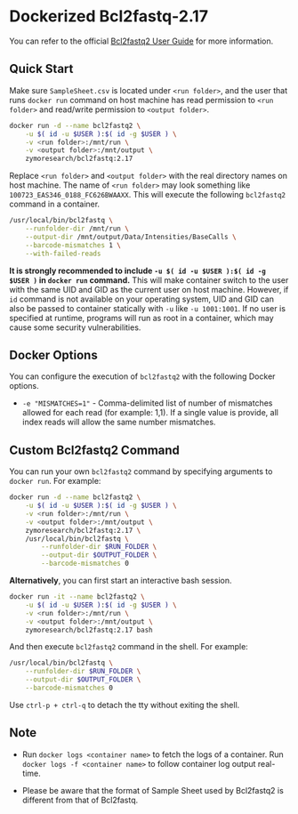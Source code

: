 # Dockerized Bcl2fastq-2.17

You can refer to the official [Bcl2fastq2 User Guide](https://support.illumina.com/content/dam/illumina-support/documents/documentation/software_documentation/bcl2fastq/bcl2fastq2_guide_15051736_v2.pdf) for more information.

## Quick Start

Make sure `SampleSheet.csv` is located under `<run folder>`, and the user that runs `docker run` command on host machine has read permission to `<run folder>` and read/write permission to `<output folder>`.

```bash
docker run -d --name bcl2fastq2 \
    -u $( id -u $USER ):$( id -g $USER ) \
    -v <run folder>:/mnt/run \
    -v <output folder>:/mnt/output \
    zymoresearch/bcl2fastq:2.17
```

Replace `<run folder>` and `<output folder>` with the real directory names on host machine. The name of `<run folder>` may look something like `100723_EAS346_0188_FC626BWAAXX`. This will execute the following `bcl2fastq2` command in a container.

```bash
/usr/local/bin/bcl2fastq \
    --runfolder-dir /mnt/run \
    --output-dir /mnt/output/Data/Intensities/BaseCalls \
    --barcode-mismatches 1 \
    --with-failed-reads
```

**It is strongly recommended to include `-u $( id -u $USER ):$( id -g $USER )` in `docker run` command.** This will make container switch to the user with the same UID and GID as the current user on host machine. However, if `id` command is not available on your operating system, UID and GID can also be passed to container statically with `-u` like `-u 1001:1001`. If no user is specified at runtime, programs will run as root in a container, which may cause some security vulnerabilities.


## Docker Options

You can configure the execution of `bcl2fastq2` with the following Docker options.

* `-e "MISMATCHES=1"` - Comma-delimited list of number of mismatches allowed for each read (for example: 1,1). If a single value is provide, all index reads will allow the same number mismatches.


## Custom Bcl2fastq2 Command

You can run your own `bcl2fastq2` command by specifying arguments to `docker run`. For example:

```bash
docker run -d --name bcl2fastq2 \
    -u $( id -u $USER ):$( id -g $USER ) \
    -v <run folder>:/mnt/run \
    -v <output folder>:/mnt/output \
    zymoresearch/bcl2fastq:2.17 \
    /usr/local/bin/bcl2fastq \
        --runfolder-dir $RUN_FOLDER \
        --output-dir $OUTPUT_FOLDER \
        --barcode-mismatches 0
```

**Alternatively**, you can first start an interactive bash session.

```bash
docker run -it --name bcl2fastq2 \
    -u $( id -u $USER ):$( id -g $USER ) \
    -v <run folder>:/mnt/run \
    -v <output folder>:/mnt/output \
    zymoresearch/bcl2fastq:2.17 bash
```

And then execute `bcl2fastq2` command in the shell. For example:

```bash
/usr/local/bin/bcl2fastq \
    --runfolder-dir $RUN_FOLDER \
    --output-dir $OUTPUT_FOLDER \
    --barcode-mismatches 0
```

Use `ctrl-p + ctrl-q` to detach the tty without exiting the shell.


## Note

* Run `docker logs <container name>` to fetch the logs of a container. Run `docker logs -f <container name>` to follow container log output real-time.

* Please be aware that the format of Sample Sheet used by Bcl2fastq2 is different from that of Bcl2fastq.
